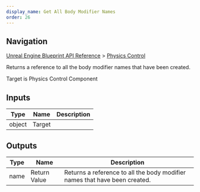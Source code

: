 ```yaml
---
display_name: Get All Body Modifier Names
order: 26
---
```

## Navigation

[Unreal Engine Blueprint API Reference](https://dev.epicgames.com/documentation/en-us/unreal-engine/BlueprintAPI) > [Physics Control](https://dev.epicgames.com/documentation/en-us/unreal-engine/BlueprintAPI/PhysicsControl)

Returns a reference to all the body modifier names that have been created.

Target is Physics Control Component

## Inputs

| Type | Name | Description |
| --- | --- | --- |
| object | Target |  |

## Outputs

| Type | Name | Description |
| --- | --- | --- |
| name | Return Value | Returns a reference to all the body modifier names that have been created. |
